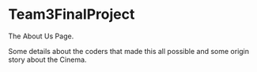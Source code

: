 # Team3FinalProject

The About Us Page.


Some details about the coders that made this all possible and some origin story about the Cinema.
